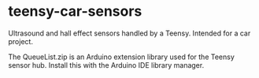 # teensy-car-sensors
Ultrasound and hall effect sensors handled by a Teensy. Intended for a car project.


The QueueList.zip is an Arduino extension library used for the Teensy sensor hub.
Install this with the Arduino IDE library manager.

